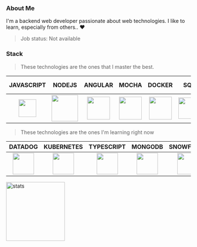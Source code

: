 ### About Me

I'm a backend web developer passionate about web technologies. I like to learn, especially from others.. :heart:

> Job status: Not available

### Stack

> These technologies are the ones that I master the best.

<table>
    <thead>
        <tr>
            <th align="center">JAVASCRIPT</th>
            <th align="center">NODEJS</th>
            <th align="center">ANGULAR</th>
            <th align="center">MOCHA</th>
            <th align="center">DOCKER</th>
            <th align="center">SQL</th>
            <th align="center">GITLAB CI/CD</th>
        </tr>
    </thead>
    <tbody>
        <tr>
            <td align="center"><img src="https://www.freepnglogos.com/uploads/javascript-png/javascript-vector-logo-yellow-png-transparent-javascript-vector-12.png" width="48px"></td>
            <td align="center"><img src="https://upload.wikimedia.org/wikipedia/commons/d/d9/Node.js_logo.svg" align="center" width="72px"></td>
            <td align="center"><img src="https://cdn4.iconfinder.com/data/icons/logos-and-brands/512/21_Angular_logo_logos-512.png" align="center" width="62px"></td>
            <td align="center"><img src="https://avatars2.githubusercontent.com/u/8770005?s=400&v=4" width="62px"></td>
            <td align="center"><img src="https://www.docker.com/wp-content/uploads/2022/03/Moby-logo.png" width="62px"></td>
            <td align="center"><img src="https://cdn2.iconfinder.com/data/icons/whcompare-isometric-web-hosting-servers/50/database-512.png" width="58px"></td>
            <td align="center"><img src="https://secrethub.io/img/gitlab-ci.png" width="58px"></td>
        </tr>
    </tbody>
</table>

> These technologies are the ones I'm learning right now

<table>
    <thead>
        <tr>
            <th align="center">DATADOG</th>
            <th align="center">KUBERNETES</th>
            <th align="center">TYPESCRIPT</th>
            <th align="center">MONGODB</th>
            <th align="center">SNOWFLAKE</th>
            <th align="center">REDIS</th>
        </tr>
    </thead>
    <tbody>
        <tr>
            <td align="center"><img src="https://upload.wikimedia.org/wikipedia/en/thumb/7/7e/Datadog_logo.svg/1200px-Datadog_logo.svg.png" width="58px"></td>
            <td align="center"><img src="https://external-content.duckduckgo.com/iu/?u=https%3A%2F%2Fcdn2.iconfinder.com%2Fdata%2Ficons%2Fmixd%2F512%2F16_kubernetes-512.png&f=1&nofb=1&ipt=f0ba8e1653a7cfe8a215c26dd2e778465fe4857388a3b28b899b561a4a6f0da2&ipo=images" width="58px"></td>
            <td align="center"><img src="https://cdn.iconscout.com/icon/free/png-512/typescript-1174965.png" width="58px"></td>
            <td align="center"><img src="https://pluspng.com/img-png/logo-mongodb-png-mongodb-logo-png-400.png" width="58px"></td>
            <td align="center"><img src="https://external-content.duckduckgo.com/iu/?u=https%3A%2F%2Fbigeval.com%2Fwp-content%2Fuploads%2Fsites%2F2%2F2019%2F12%2Fsnowflake-500x500-1.png&f=1&nofb=1&ipt=51bafeef4746e8cbbbafa3519beca63e96d68398e63fe03dae87f35ef4a9be5d&ipo=images" width="58px"></td>
            <td align="center"><img src="https://external-content.duckduckgo.com/iu/?u=https%3A%2F%2Fcdn4.iconfinder.com%2Fdata%2Ficons%2Fredis-2%2F1451%2FUntitled-2-512.png&f=1&nofb=1&ipt=5d95a917be5c58e43cd5ee0db5c7d40fd44a24befe59084d9a093a5a35b52553&ipo=images" width="58px"></td>
        </tr>
    </tbody>
</table>



<img src="https://github-readme-stats.vercel.app/api?username=mtd42&show_icons=true&count_private=true" alt="stats" height="160" align="center" />
